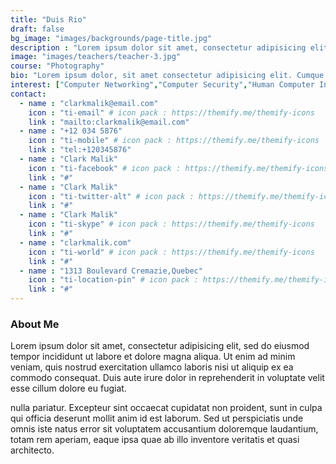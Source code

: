 ```yaml
---
title: "Duis Rio"
draft: false
bg_image: "images/backgrounds/page-title.jpg"
description : "Lorem ipsum dolor sit amet, consectetur adipisicing elit, sed do eiusmod tempor incididunt ut labore. dolore magna aliqua. Ut enim ad minim veniam, quis nostrud."
image: "images/teachers/teacher-3.jpg"
course: "Photography"
bio: "Lorem ipsum dolor, sit amet consectetur adipisicing elit. Cumque accusamus tenetur ea harum delectus ab consequatur excepturi, odit qui in quo quia voluptate nam optio, culpa aspernatur. Error placeat iusto officia voluptas quae."
interest: ["Computer Networking","Computer Security","Human Computer Interfacing"]
contact:
  - name : "clarkmalik@email.com"
    icon : "ti-email" # icon pack : https://themify.me/themify-icons
    link : "mailto:clarkmalik@email.com"
  - name : "+12 034 5876"
    icon : "ti-mobile" # icon pack : https://themify.me/themify-icons
    link : "tel:+120345876"
  - name : "Clark Malik"
    icon : "ti-facebook" # icon pack : https://themify.me/themify-icons
    link : "#"
  - name : "Clark Malik"
    icon : "ti-twitter-alt" # icon pack : https://themify.me/themify-icons
    link : "#"
  - name : "Clark Malik"
    icon : "ti-skype" # icon pack : https://themify.me/themify-icons
    link : "#"
  - name : "clarkmalik.com"
    icon : "ti-world" # icon pack : https://themify.me/themify-icons
    link : "#"
  - name : "1313 Boulevard Cremazie,Quebec"
    icon : "ti-location-pin" # icon pack : https://themify.me/themify-icons
    link : "#"
---
```


### About Me

Lorem ipsum dolor sit amet, consectetur adipisicing elit, sed do eiusmod tempor incididunt ut
labore et dolore magna aliqua. Ut enim ad minim veniam, quis nostrud exercitation ullamco laboris nisi ut aliquip ex ea commodo consequat. Duis aute irure dolor in reprehenderit in voluptate velit esse cillum dolore eu fugiat.

nulla pariatur. Excepteur sint occaecat cupidatat non proident, sunt in culpa qui officia deserunt mollit
anim id est laborum. Sed ut perspiciatis unde omnis iste natus error sit voluptatem accusantium doloremque
laudantium, totam rem aperiam, eaque ipsa quae ab illo inventore veritatis et quasi architecto.